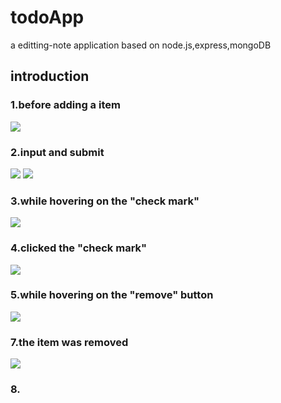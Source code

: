# todoApp
a editting-note application based on node.js,express,mongoDB

## introduction

### 1.before adding a item<br>
![](https://github.com/jzwnju/todoApp/blob/master/Screenshot/1.jpg)

### 2.input and submit<br>
![](https://github.com/jzwnju/todoApp/blob/master/Screenshot/2.jpg)
![](https://github.com/jzwnju/todoApp/blob/master/Screenshot/3.jpg)

### 3.while hovering on the "check mark"
![](https://github.com/jzwnju/todoApp/blob/master/Screenshot/4.jpg)

### 4.clicked the "check mark"
![](https://github.com/jzwnju/todoApp/blob/master/Screenshot/5.jpg)

### 5.while hovering on the "remove" button
![](https://github.com/jzwnju/todoApp/blob/master/Screenshot/6.jpg)

### 7.the item was removed
![](https://github.com/jzwnju/todoApp/blob/master/Screenshot/7.jpg)

### 8.

